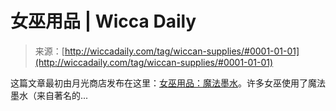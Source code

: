 <!--yml

category: 未分类

date: 2024-06-12 18:25:38

-->

# 女巫用品 | Wicca Daily

> 来源：[http://wiccadaily.com/tag/wiccan-supplies/#0001-01-01](http://wiccadaily.com/tag/wiccan-supplies/#0001-01-01)

这篇文章最初由月光商店发布在这里：[女巫用品：魔法墨水](http://wiccadaily.com/tag/wiccan-supplies/#0001-01-01)。许多女巫使用了魔法墨水（来自著名的...
